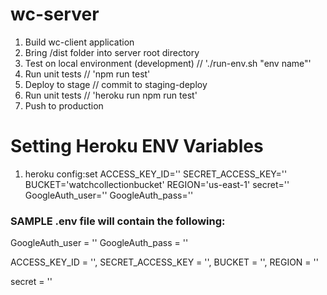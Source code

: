 # wc-server

1. Build wc-client application
2. Bring /dist folder into server root directory
3. Test on local environment (development) // './run-env.sh "env name"'
4. Run unit tests // 'npm run test'
5. Deploy to stage // commit to staging-deploy 
6. Run unit tests // 'heroku run npm run test'
7. Push to production


# Setting Heroku ENV Variables

1. heroku config:set ACCESS_KEY_ID='' SECRET_ACCESS_KEY='' BUCKET='watchcollectionbucket' REGION='us-east-1' secret='' GoogleAuth_user='' GoogleAuth_pass=''

### SAMPLE .env file will contain the following:

GoogleAuth_user = ''
GoogleAuth_pass = ''

ACCESS_KEY_ID = '',
SECRET_ACCESS_KEY = '',
BUCKET = '',
REGION = ''

secret = ''
